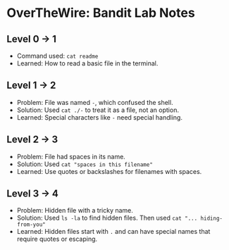# OverTheWire: Bandit Lab Notes

## Level 0 → 1
- Command used: `cat readme`
- Learned: How to read a basic file in the terminal.

## Level 1 → 2
- Problem: File was named `-`, which confused the shell.
- Solution: Used `cat ./-` to treat it as a file, not an option.
- Learned: Special characters like `-` need special handling.

## Level 2 → 3
- Problem: File had spaces in its name.
- Solution: Used `cat "spaces in this filename"`
- Learned: Use quotes or backslashes for filenames with spaces.

## Level 3 → 4
- Problem: Hidden file with a tricky name.
- Solution: Used `ls -la` to find hidden files. Then used `cat "... hiding-from-you"`
- Learned: Hidden files start with `.` and can have special names that require quotes or escaping.
